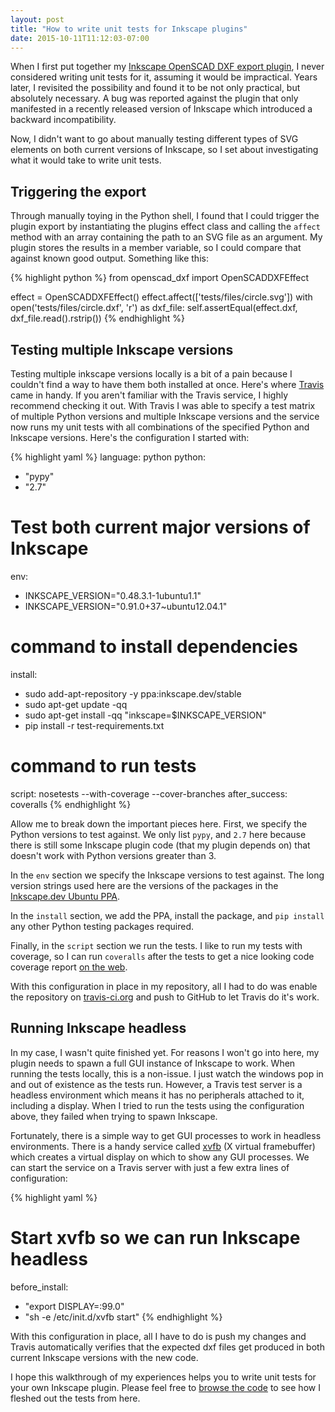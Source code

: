 ```yaml
---
layout: post
title: "How to write unit tests for Inkscape plugins"
date: 2015-10-11T11:12:03-07:00
---
```


When I first put together my [Inkscape OpenSCAD DXF export plugin](https://github.com/brad/Inkscape-OpenSCAD-DXF-Export), I never
considered writing unit tests for it, assuming it would be impractical.
Years later, I revisited the possibility and found it to be not only practical,
but absolutely necessary. A bug was reported against the plugin that only
manifested in a recently released version of Inkscape which introduced a
backward incompatibility.

Now, I didn't want to go about manually testing different types of SVG elements
on both current versions of Inkscape, so I set about investigating what it would
take to write unit tests.

Triggering the export
---------------------

Through manually toying in the Python shell, I found that I could trigger the
plugin export by instantiating the plugins effect class and calling the
`affect` method with an array containing the path to an SVG file as an argument.
My plugin stores the results in a member variable, so I could compare that
against known good output. Something like this:

{% highlight python %}
from openscad_dxf import OpenSCADDXFEffect

effect = OpenSCADDXFEffect()
effect.affect(['tests/files/circle.svg'])
with open('tests/files/circle.dxf', 'r') as dxf_file:
    self.assertEqual(effect.dxf, dxf_file.read().rstrip())
{% endhighlight %}

Testing multiple Inkscape versions
----------------------------------

Testing multiple inkscape versions locally is a bit of a pain because I
couldn't find a way to have them both installed at once. Here's where
[Travis](https://travis-ci.org/) came in handy. If you aren't familiar with the
Travis service, I highly recommend checking it out. With Travis I was able to
specify a test matrix of multiple Python versions and multiple Inkscape versions
and the service now runs my unit tests with all combinations of the specified
Python and Inkscape versions. Here's the configuration I started with:

{% highlight yaml %}
language: python
python:
  - "pypy"
  - "2.7"
# Test both current major versions of Inkscape
env:
  - INKSCAPE_VERSION="0.48.3.1-1ubuntu1.1"
  - INKSCAPE_VERSION="0.91.0+37~ubuntu12.04.1"
# command to install dependencies
install:
  - sudo add-apt-repository -y ppa:inkscape.dev/stable
  - sudo apt-get update -qq
  - sudo apt-get install -qq "inkscape=$INKSCAPE_VERSION"
  - pip install -r test-requirements.txt
# command to run tests
script: nosetests --with-coverage --cover-branches
after_success: coveralls
{% endhighlight %}

Allow me to break down the important pieces here. First, we specify the Python
versions to test against. We only list `pypy`, and `2.7` here because there is
still some Inkscape plugin code (that my plugin depends on) that doesn't work
with Python versions greater than 3.

In the `env` section we specify the Inkscape versions to test against. The long
version strings used here are the versions of the packages in the
[Inkscape.dev Ubuntu PPA](https://launchpad.net/~inkscape.dev/+archive/ubuntu/stable).

In the `install` section, we add the PPA, install the package, and `pip install`
any other Python testing packages required.

Finally, in the `script` section we run the tests. I like to run my tests with
coverage, so I can run `coveralls` after the tests to get a nice looking code
coverage report
[on the web](https://coveralls.io/github/brad/Inkscape-OpenSCAD-DXF-Export).

With this configuration in place in my repository, all I had to do was enable
the repository on [travis-ci.org](https://travis-ci.org) and push to GitHub to
let Travis do it's work.

Running Inkscape headless
-------------------------

In my case, I wasn't quite finished yet. For reasons I won't go into here, my
plugin needs to spawn a full GUI instance of Inkscape to work. When running the
tests locally, this is a non-issue. I just watch the windows pop in and out of
existence as the tests run. However, a Travis test server is a headless
environment which means it has no peripherals attached to it, including a
display. When I tried to run the tests using the configuration above, they
failed when trying to spawn Inkscape.

Fortunately, there is a simple way to get GUI processes to work in headless
environments. There is a handy service called
[xvfb](https://en.wikipedia.org/wiki/Xvfb) (X virtual framebuffer) which creates
a virtual display on which to show any GUI processes. We can start the service
on a Travis server with just a few extra lines of configuration:

{% highlight yaml %}
# Start xvfb so we can run Inkscape headless
before_install:
  - "export DISPLAY=:99.0"
  - "sh -e /etc/init.d/xvfb start"
{% endhighlight %}

With this configuration in place, all I have to do is push my changes and Travis
automatically verifies that the expected dxf files get produced in both current
Inkscape versions with the new code.

I hope this walkthrough of my experiences helps you to write unit tests for your
own Inkscape plugin. Please feel free to [browse the code](https://github.com/brad/Inkscape-OpenSCAD-DXF-Export) to see how I fleshed
out the tests from here.
